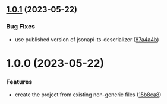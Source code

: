 ## [1.0.1](https://github.com/Strobotti/jsonapi-ts-fetch/compare/v1.0.0...v1.0.1) (2023-05-22)


### Bug Fixes

* use published version of jsonapi-ts-deserializer ([87a4a4b](https://github.com/Strobotti/jsonapi-ts-fetch/commit/87a4a4b7fb0b6f7c1f42d4d2991cf6820022e4c4))

# 1.0.0 (2023-05-22)


### Features

* create the project from existing non-generic files ([15b8ca8](https://github.com/Strobotti/jsonapi-ts-fetch/commit/15b8ca8d25370f91a1c0677d404c20077d76a82c))
